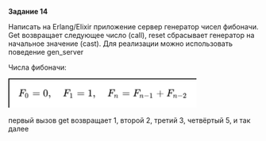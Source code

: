 **Задание 14**

Написать на Erlang/Elixir приложение сервер генератор чисел фибоначи. Get возвращает следующее число (call), reset сбрасывает генератор на начальное значение (cast). Для реализации можно использовать поведение gen_server

Числа фибоначи:

![img.png](img.png)

первый вызов get возвращает 1, второй 2, третий 3, четвёртый 5, и так далее